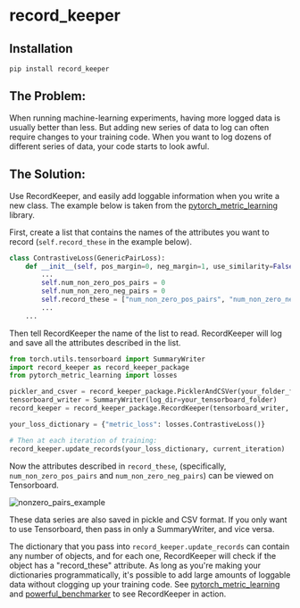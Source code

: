 # record_keeper

## Installation
```
pip install record_keeper
```

## The Problem:
When running machine-learning experiments, having more logged data is usually better than less. But adding new series of data to log can often require changes to your training code. When you want to log dozens of different series of data, your code starts to look awful.

## The Solution:

Use RecordKeeper, and easily add loggable information when you write a new class. The example below is taken from the [pytorch_metric_learning](https://github.com/KevinMusgrave/pytorch_metric_learning/blob/master/pytorch_metric_learning/losses/contrastive_loss.py) library. 

First, create a list that contains the names of the attributes you want to record (```self.record_these``` in the example below).
```python
class ContrastiveLoss(GenericPairLoss):
    def __init__(self, pos_margin=0, neg_margin=1, use_similarity=False, power=1, avg_non_zero_only=True, **kwargs):
        ...
        self.num_non_zero_pos_pairs = 0
        self.num_non_zero_neg_pairs = 0
        self.record_these = ["num_non_zero_pos_pairs", "num_non_zero_neg_pairs"]
        ...
    ...
```

Then tell RecordKeeper the name of the list to read. RecordKeeper will log and save all the attributes described in the list.
```python
from torch.utils.tensorboard import SummaryWriter
import record_keeper as record_keeper_package
from pytorch_metric_learning import losses

pickler_and_csver = record_keeper_package.PicklerAndCSVer(your_folder_for_logs)
tensorboard_writer = SummaryWriter(log_dir=your_tensorboard_folder)
record_keeper = record_keeper_package.RecordKeeper(tensorboard_writer, pickler_and_csver, ["record_these"])

your_loss_dictionary = {"metric_loss": losses.ContrastiveLoss()}

# Then at each iteration of training:
record_keeper.update_records(your_loss_dictionary, current_iteration)
```

Now the attributes described in ```record_these```, (specifically, ```num_non_zero_pos_pairs``` and ```num_non_zero_neg_pairs```) can be viewed on Tensorboard.

![nonzero_pairs_example](https://github.com/KevinMusgrave/powerful_benchmarker/blob/master/readme_imgs/nonzero_pairs_example.png)

These data series are also saved in pickle and CSV format. If you only want to use Tensorboard, then pass in only a SummaryWriter, and vice versa.

The dictionary that you pass into ```record_keeper.update_records``` can contain any number of objects, and for each one, RecordKeeper will check if the object has a "record_these" attribute. As long as you're making your dictionaries programmatically, it's possible to add large amounts of loggable data without clogging up your training code. See [pytorch_metric_learning](https://github.com/KevinMusgrave/pytorch_metric_learning/blob/master/pytorch_metric_learning/) and [powerful_benchmarker](https://github.com/KevinMusgrave/pytorch_metric_learning/blob/master/powerful_benchmarker/) to see RecordKeeper in action.  
